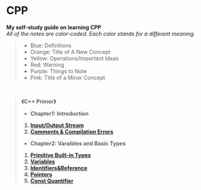 # CPP
**My self-study guide on learning CPP**<br>
*All of the notes are color-coded. Each color stands for a different meaning.*
> + Blue: Definitions
> + Orange: Title of A New Concept
> + Yellow: Operations/Important Ideas
> + Red: Warning
> + Purple: Things to Note
> + Pink: Title of a Minor Concept
<br>

> <strong> 《C++ Primer》
> + Chapter1: Introduction
> 1. [Input/Output Stream](https://github.com/KingArthur0205/CPP/blob/main/CPP%20Primer%20Notes/%E3%80%90CPP%E3%80%91Day_one.pdf)
> 2. [Comments & Compilation Errors](https://github.com/KingArthur0205/CPP/blob/main/CPP%20Primer%20Notes/%E3%80%90CPP%E3%80%91Day_two.pdf)
> + Chapter2: Varaibles and Basic Types
> 1. [Primitive Built-in Types](https://github.com/KingArthur0205/CPP/blob/main/CPP%20Primer%20Notes/%E3%80%90CPP%E3%80%91Day_three.pdf)
> 2. [Variables](https://github.com/KingArthur0205/CPP/blob/main/CPP%20Primer%20Notes/%E3%80%90CPP%E3%80%91Day_four.pdf)
> 3. [Identifiers&Reference](https://github.com/KingArthur0205/CPP/blob/main/CPP%20Primer%20Notes/%E3%80%90CPP%E3%80%91Day_five.pdf)
> 4. [Pointers](https://github.com/KingArthur0205/CPP/blob/main/CPP%20Primer%20Notes/%E3%80%90CPP%E3%80%91Day_five(2).pdf)
> 5. [Const Quantifier](https://github.com/KingArthur0205/CPP/blob/main/CPP%20Primer%20Notes/%E3%80%90CPP%E3%80%91Day_six.pdf)
